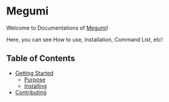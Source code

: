 # Megumi

Welcome to Documentations of [Megumi](https://github.com/gifaldyazkaa/megumi-dscbot)!

Here, you can see How to use, Installation, Command List, etc!

## Table of Contents

- [Getting Started](p/getting-started.md)
  - [Purpose](p/getting-started.md#purpose)
  - [Installing](p/getting-started.md#installing)
- [Contributing](p/contributing-guidelines.md)
